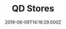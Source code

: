 ---
date: 2019-06-09T14:16:29.000Z
title: QD Stores
latitude: 52.049113031032604
longitude: 0.954887437455837
url: https://www.qdstores.co.uk
category: checkin
---